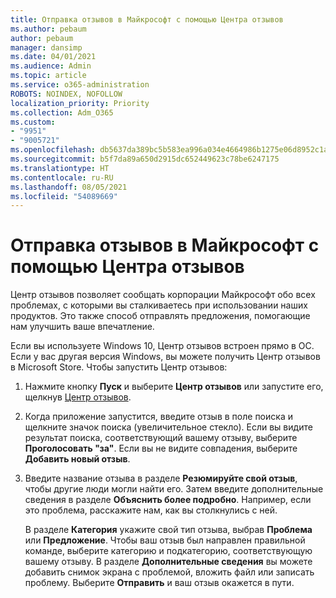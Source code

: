 ```yaml
---
title: Отправка отзывов в Майкрософт с помощью Центра отзывов
ms.author: pebaum
author: pebaum
manager: dansimp
ms.date: 04/01/2021
ms.audience: Admin
ms.topic: article
ms.service: o365-administration
ROBOTS: NOINDEX, NOFOLLOW
localization_priority: Priority
ms.collection: Adm_O365
ms.custom:
- "9951"
- "9005721"
ms.openlocfilehash: db5637da389bc5b583ea996a034e4664986b1275e06d8952c1a64d6f8aa302d8
ms.sourcegitcommit: b5f7da89a650d2915dc652449623c78be6247175
ms.translationtype: HT
ms.contentlocale: ru-RU
ms.lasthandoff: 08/05/2021
ms.locfileid: "54089669"
---
```

# <a name="send-feedback-to-microsoft-with-feedback-hub"></a>Отправка отзывов в Майкрософт с помощью Центра отзывов

Центр отзывов позволяет сообщать корпорации Майкрософт обо всех проблемах, с которыми вы сталкиваетесь при использовании наших продуктов. Это также способ отправлять предложения, помогающие нам улучшить ваше впечатление.

Если вы используете Windows 10, Центр отзывов встроен прямо в ОС. Если у вас другая версия Windows, вы можете получить Центр отзывов в Microsoft Store. Чтобы запустить Центр отзывов: 

1. Нажмите кнопку **Пуск** и выберите **Центр отзывов** или запустите его, щелкнув [Центр отзывов](feedback-hub://).

1. Когда приложение запустится, введите отзыв в поле поиска и щелкните значок поиска (увеличительное стекло). Если вы видите результат поиска, соответствующий вашему отзыву, выберите **Проголосовать "за"**. Если вы не видите совпадения, выберите **Добавить новый отзыв**.

1. Введите название отзыва в разделе **Резюмируйте свой отзыв**, чтобы другие люди могли найти его. Затем введите дополнительные сведения в разделе **Объяснить более подробно**. Например, если это проблема, расскажите нам, как вы столкнулись с ней.

    В разделе **Категория** укажите свой тип отзыва, выбрав **Проблема** или **Предложение**. Чтобы ваш отзыв был направлен правильной команде, выберите категорию и подкатегорию, соответствующую вашему отзыву. В разделе **Дополнительные сведения** вы можете добавить снимок экрана с проблемой, вложить файл или записать проблему. Выберите **Отправить** и ваш отзыв окажется в пути.


